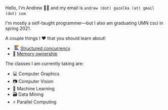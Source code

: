 Hello, I'm Andrew 👋🏼 and my email is `andrew (dot) gazelka (at) gmail (dot) com` 

I'm mostly a self-taught programmer—but I also am graduating UMN csci in spring 2021.

A couple things I ❤️ that you should learn about!
-   <img src=".github/kotlin.png" alt="Kotlin Emoji" width="15"> [Structured concurrency](https://vorpus.org/blog/notes-on-structured-concurrency-or-go-statement-considered-harmful/)
- 🦀 [Memory ownership](https://doc.rust-lang.org/book/ch04-01-what-is-ownership.html)

The classes I am currently taking are:
- 💻 Computer Graphics
- 📷 Computer Vision
- 🧠 Machine Learning
- 🗃 Data Mining
- ⚡️ Parallel Computing

